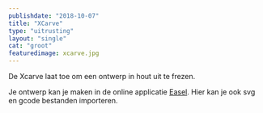 ```yaml
---
publishdate: "2018-10-07"
title: "XCarve"
type: "uitrusting"
layout: "single"
cat: "groot"
featuredimage: xcarve.jpg
---
```

De Xcarve laat toe om een ontwerp in hout uit te frezen.

Je ontwerp kan je maken in de online applicatie [Easel](http://easel.inventables.com). Hier kan je ook svg en gcode bestanden importeren.